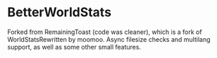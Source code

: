 # BetterWorldStats
Forked from RemainingToast (code was cleaner), which is a fork of WorldStatsRewritten by moomoo.
Async filesize checks and multilang support, as well as some other small features.
